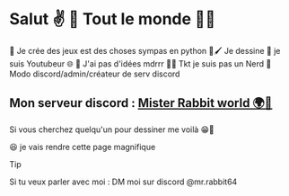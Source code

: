 
# Salut ✌️ 🤗 Tout le monde 🦅🌟

🧠 Je crée des jeux est des choses sympas en python 
🎨🖌️ Je dessine 
🌟 je suis Youtubeur 🌐
🤣 J'ai pas d'idées mdrrr 
🍷🤓 Tkt je suis pas un Nerd 
🤡 Modo discord/admin/créateur de serv discord 

## Mon serveur discord : [Mister Rabbit world 🌍🌟](https://discord.gg/zqNBgKxRsy)

Si vous cherchez quelqu'un pour dessiner me voilà 😁👏

😆 je vais rendre cette page magnifique 


> [!TIP]
> Si tu veux parler avec moi : DM moi sur discord @mr.rabbit64





<!---
MisterRabbitYT/MisterRabbitYT is a ✨ special ✨ repository because its `README.md` (this file) appears on your GitHub profile.
You can click the Preview link to take a look at your changes.
--->

